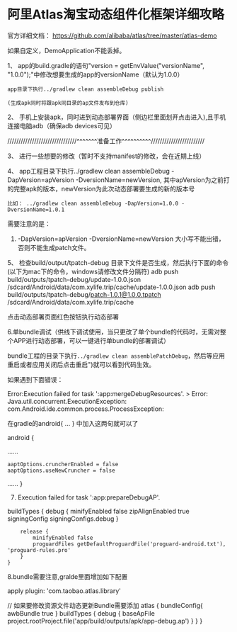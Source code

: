 # 阿里Atlas淘宝动态组件化框架详细攻略

官方详细文档：
https://github.com/alibaba/atlas/tree/master/atlas-demo


如果自定义，DemoApplication不能丢掉。

1、 app的build.gradle的语句"version = getEnvValue("versionName", "1.0.0");"中修改想要生成的app的versionName（默认为1.0.0）

    app目录下执行../gradlew clean assembleDebug publish

    (生成apk同时将跟apk同目录的ap文件发布到仓库)

2、 手机上安装apk，同时进到动态部署界面（侧边栏里面划开点击进入),且手机连接电脑adb（确保adb devices可见）

///////////////////////////////^^^^^^^准备工作^^^^^^^^^^////////////////////////

3、 进行一些想要的修改（暂时不支持manifest的修改，会在近期上线）

4、 app工程目录下执行../gradlew clean assembleDebug -DapVersion=apVersion -DversionName=newVersion,
    其中apVersion为之前打的完整apk的版本，newVersion为此次动态部署要生成的新的版本号

    比如： ../gradlew clean assembleDebug -DapVersion=1.0.0 -DversionName=1.0.1

需要注意的是：
1. -DapVersion=apVersion -DversionName=newVersion 大小写不能出错，否则不能生成patch文件。


5、 检查build/output/tpatch-debug 目录下文件是否生成，然后执行下面的命令(以下为mac下的命令，windows请修改文件分隔符)
    adb push build/outputs/tpatch-debug/update-1.0.0.json /sdcard/Android/data/com.xylife.trip/cache/update-1.0.0.json
    adb push build/outputs/tpatch-debug/patch-1.0.1@1.0.0.tpatch /sdcard/Android/data/com.xylife.trip/cache

点击动态部署页面红色按钮执行动态部署

6.单bundle调试（供线下调试使用，当只更改了单个bundle的代码时，无需对整个APP进行动态部署，可以一键进行单bundle的部署调试）

bundle工程的目录下执行`../gradlew clean assemblePatchDebug`，然后等应用重启或者应用关闭后点击重启")就可以看到代码生效。 

如果遇到下面错误：

Error:Execution failed for task ':app:mergeDebugResources'. > Error: Java.util.concurrent.ExecutionException: com.Android.ide.common.process.ProcessException:


在gradle的android{ ... } 中加入这两句就可以了

android {
    
   ......

    aaptOptions.cruncherEnabled = false
    aaptOptions.useNewCruncher = false

   ......
}

7. Execution failed for task ':app:prepareDebugAP'.

buildTypes {
        debug {
            minifyEnabled false
            zipAlignEnabled true
            signingConfig signingConfigs.debug
        }

        release {
            minifyEnabled false
            proguardFiles getDefaultProguardFile('proguard-android.txt'), 'proguard-rules.pro'
        }
    }


8.bundle需要注意,gralde里面增加如下配置

apply plugin: 'com.taobao.atlas.library'

// 如果要修改资源文件动态更新Bundle需要添加
atlas {
    bundleConfig{
        awbBundle true
    }
    buildTypes {
        debug {
            baseApFile project.rootProject.file('app/build/outputs/apk/app-debug.ap')
        }
    }
}
